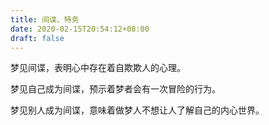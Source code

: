 ```yaml
---
title: 间谍、特务
date: 2020-02-15T20:54:12+08:00
draft: false
---
```


梦见间谍，表明心中存在着自欺欺人的心理。



梦见自己成为间谍，预示着梦者会有一次冒险的行为。



梦见别人成为间谍，意味着做梦人不想让人了解自己的内心世界。

